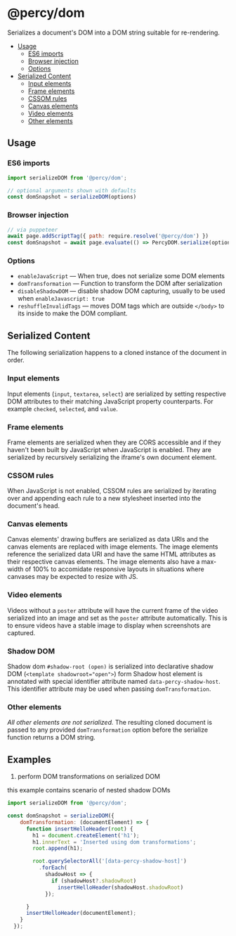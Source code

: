 # @percy/dom

Serializes a document's DOM into a DOM string suitable for re-rendering.

- [Usage](#usage)
  - [ES6 imports](#es6-imports)
  - [Browser injection](#browser-injection)
  - [Options](#options)
- [Serialized Content](#serialize-content)
  - [Input elements](#input-elements)
  - [Frame elements](#frame-elements)
  - [CSSOM rules](#cssom-rules)
  - [Canvas elements](#canvas-elements)
  - [Video elements](#video-elements)
  - [Other elements](#other-elements)

## Usage

### ES6 imports

```js
import serializeDOM from '@percy/dom';

// optional arguments shown with defaults
const domSnapshot = serializeDOM(options)
```

### Browser injection

```js
// via puppeteer
await page.addScriptTag({ path: require.resolve('@percy/dom') })
const domSnapshot = await page.evaluate(() => PercyDOM.serialize(options))
```

### Options

- `enableJavaScript` — When true, does not serialize some DOM elements
- `domTransformation` — Function to transform the DOM after serialization
- `disableShadowDOM` — disable shadow DOM capturing, usually to be used when `enableJavascript: true`
- `reshuffleInvalidTags` — moves DOM tags which are outside `</body>` to its inside to make the DOM compliant.

## Serialized Content

The following serialization happens to a cloned instance of the document in order.

### Input elements

Input elements (`input`, `textarea`, `select`) are serialized by setting respective DOM attributes
to their matching JavaScript property counterparts. For example `checked`, `selected`, and `value`.

### Frame elements

Frame elements are serialized when they are CORS accessible and if they haven't been built by
JavaScript when JavaScript is enabled. They are serialized by recursively serializing the iframe's
own document element.

### CSSOM rules

When JavaScript is not enabled, CSSOM rules are serialized by iterating over and appending each rule
to a new stylesheet inserted into the document's head.

### Canvas elements

Canvas elements' drawing buffers are serialized as data URIs and the canvas elements are replaced
with image elements. The image elements reference the serialized data URI and have the same HTML
attributes as their respective canvas elements. The image elements also have a max-width of 100% to
accomidate responsive layouts in situations where canvases may be expected to resize with JS.

### Video elements

Videos without a `poster` attribute will have the current frame of the video
serialized into an image and set as the `poster` attribute automatically. This is
to ensure videos have a stable image to display when screenshots are captured.

### Shadow DOM

Shadow dom  `#shadow-root (open)` is serialized into declarative shadow DOM (`<template shadowroot="open">`) form
Shadow host element is annotated with special identifier attribute named `data-percy-shadow-host`. This identifier 
attribute may be used when passing `domTransformation`.

### Other elements

_All other elements are not serialized._ The resulting cloned document is passed to any provided
`domTransformation` option before the serialize function returns a DOM string.



## Examples 

1. perform DOM transformations on serialized DOM 

this example contains scenario of nested shadow DOMs

```js
import serializeDOM from '@percy/dom';

const domSnapshot = serializeDOM({
    domTransformation: (documentElement) => {
      function insertHelloHeader(root) {
        h1 = document.createElement('h1');
        h1.innerText = 'Inserted using dom transformations';
        root.append(h1);

        root.querySelectorAll('[data-percy-shadow-host]')
          .forEach(
            shadowHost => {
              if (shadowHost?.shadowRoot)
                insertHelloHeader(shadowHost.shadowRoot)
            });

      }
      insertHelloHeader(documentElement);
    }
  });
```
